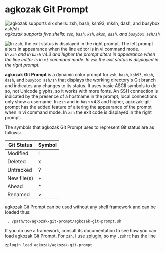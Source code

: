 # agkozak Git Prompt
![agkozak supports six shells: zsh, bash, ksh93, mksh, dash, and busybox ash/sh](https://github.com/agkozak/agkozak-git-prompt/raw/master/img/agkozak-git-prompt.jpg)
*agkozak supports five shells: `zsh`, `bash`, `ksh`, `mksh`, `dash`, and `busybox ash/sh`*

![In zsh, the exit status is displayed in the right prompt. The left prompt alters in appearance when the line editor is in vi command mode.](https://github.com/agkozak/agkozak-git-prompt/raw/master/img/exit-status-and-vi-mode.jpg)
*In `zsh` and in `bash` v4.3 and higher the prompt alters in appearance when the line editor is in `vi` command mode. In `zsh` the exit status is displayed in the right prompt.*

**agkozak Git Prompt** is a dynamic color prompt for `zsh`, `bash`, `ksh93`, `mksh`, `dash`, and `busybox ash/sh` that displays the working directory's Git branch and indicates any changes to its status. It uses basic ASCII symbols to do so, not Unicode glyphs, so it works with more fonts. An SSH connection is indicated by the presence of a hostname in the prompt; local connections only show a username. In `zsh` and in `bash` v4.3 and higher, agkozak-git-prompt has the added feature of altering the appearance of the prompt when in vi command mode. In `zsh` the exit code is displayed in the right prompt.

The symbols that agkozak Git Prompt uses to represent Git status are as follows:

Git Status | Symbol
--- | ---
Modified | !
Deleted | x
Untracked | ?
New file(s) | +
Ahead | \*
Renamed | >

agkozak Git Prompt can be used without any shell framework and can be loaded thus:

     . /path/to/agkozak-git-prompt/agkozak-git-prompt.sh

If you do use a framework, consult its documentation to see how you can load agkozak Git Prompt. For `zsh`, I use [zplugin](https://github.com/zdharma/zplugin), so my `.zshrc` has the line

    zplugin load agkozak/agkozak-git-prompt

